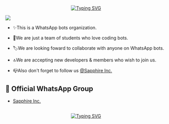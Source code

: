 ## <!-- Typing SVG -->
<p align="center">
    <a href="https://git.io/J0hKr">
        <img
        src="https://readme-typing-svg.herokuapp.com?font=caveat&size=25&color=279C41&lines=Konichiwa....;Yokoso+waka+waka+tomodachi;Welcome+to+Sapphire+Inc."
            alt="Typing SVG"
        />
    </a>
</p>
<img align="center" height="auto" src="https://www.infrastructurenews.co.nz/wp-content/uploads/2021/10/Ciphire-Technology-Explained-1024x574.jpeg"/>
</p>

- ✨This is a WhatsApp bots organization.

- 👥We are just a team of students who love coding bots.

- 🏷We are looking foward to collaborate with anyone on WhatsApp bots.

- 🔝We are accepting new developers & members who wish to join us.

- 📪Also don't forget to follow us [@Sapphire Inc.](https://github.com/Sapphire2022)

## 🔰 Official WhatsApp Group
- [Sapphire Inc.](https://chat.whatsapp.com/D1M6zr0tF7v2N30HfEJPdp)

## <!-- Typing SVG -->
<p align="center">
    <a href="https://git.io/J0hKr">
        <img
        src="https://readme-typing-svg.herokuapp.com?font=caveat&size=25&color=279C41&lines=Thanks+for+visiting+our+org.;Don't+forget+to+follow+us....;See+yah"
            alt="Typing SVG"

</p>

